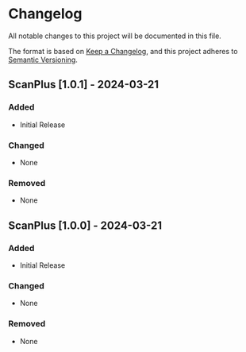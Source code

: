 # Changelog

All notable changes to this project will be documented in this file.

The format is based on [Keep a Changelog](https://keepachangelog.com/en/1.1.0/),
and this project adheres to [Semantic Versioning](https://semver.org/spec/v2.0.0.html).

## ScanPlus [1.0.1] - 2024-03-21

### Added

- Initial Release

### Changed

- None

### Removed

- None

## ScanPlus [1.0.0] - 2024-03-21

### Added

- Initial Release

### Changed

- None

### Removed

- None
